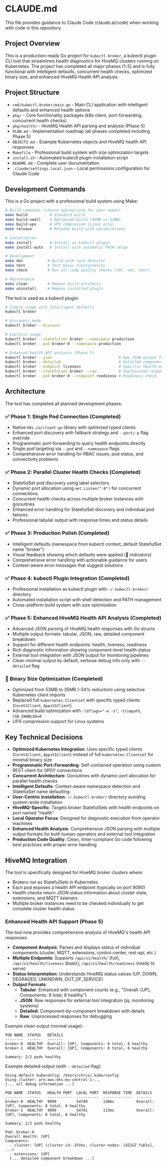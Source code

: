 # CLAUDE.md

This file provides guidance to Claude Code (claude.ai/code) when working with code in this repository.

## Project Overview

This is a production-ready Go project for `kubectl-broker`, a kubectl plugin CLI tool that streamlines health diagnostics for HiveMQ clusters running on Kubernetes. The project has completed all major phases (1-5) and is fully functional with intelligent defaults, concurrent health checks, optimized binary size, and enhanced HiveMQ Health API analysis.

## Project Structure

- `cmd/kubectl-broker/main.go` - Main CLI application with intelligent defaults and enhanced health options
- `pkg/` - Core functionality packages (k8s client, port-forwarding, concurrent health checks)
- `pkg/health/` - HiveMQ Health API parsing and analysis (Phase 5)
- `PLAN.md` - Implementation roadmap (all phases completed including Phase 5)
- `OBJECTS.md` - Example Kubernetes objects and HiveMQ health API responses
- `Makefile` - Professional build system with size optimization targets
- `install.sh` - Automated kubectl plugin installation script
- `README.md` - Complete user documentation
- `.claude/settings.local.json` - Local permissions configuration for Claude Code

## Development Commands

This is a Go project with a professional build system using Make:

```bash
# Build commands (choose appropriate for your needs)
make build          # Standard build
make build-small    # Optimized build (35MB vs 53MB)
make build-upx      # UPX compressed (Linux only)
make release        # Release build with optimizations

# Installation
make install        # Install as kubectl plugin
make install-auto   # Install with automatic PATH setup

# Development 
make dev           # Build with race detector
make test          # Test basic functionality
make check         # Run all code quality checks (fmt, vet, test)

# Maintenance
make clean         # Remove build artifacts  
make uninstall     # Remove installed plugin
```

The tool is used as a kubectl plugin:
```bash
# Simple usage with intelligent defaults
kubectl broker

# Discovery mode
kubectl broker --discover

# Explicit usage
kubectl broker --statefulset broker --namespace production
kubectl broker --pod broker-0 --namespace production

# Enhanced health API analysis (Phase 5)
kubectl broker --json                              # Raw JSON output for external tools
kubectl broker --detailed                          # Detailed component breakdown + debug info
kubectl broker --endpoint liveness                 # Specific health endpoint
kubectl broker --statefulset broker --raw          # Unprocessed response
kubectl broker --pod broker-0 --endpoint readiness # Readiness check
```

## Architecture

The tool has completed all planned development phases:

### ✅ Phase 1: Single Pod Connection (Completed)
- Native `k8s.io/client-go` library with optimized typed clients
- Enhanced port discovery with fallback strategy and `--port/-p` flag override  
- Programmatic port-forwarding to query health endpoints directly
- Single pod targeting via `--pod` and `--namespace` flags
- Comprehensive error handling for RBAC issues, pod status, and connectivity problems

### ✅ Phase 2: Parallel Cluster Health Checks (Completed)
- StatefulSet pod discovery using label selectors
- Dynamic port allocation using `net.Listen(":0")` for concurrent connections
- Concurrent health checks across multiple broker instances with goroutines
- Enhanced error handling for StatefulSet discovery and individual pod failures
- Professional tabular output with response times and status details

### ✅ Phase 3: Production Polish (Completed)
- Intelligent defaults (namespace from kubectl context, default StatefulSet name "broker")
- Visual feedback showing which defaults were applied (🎯 indicators)
- Comprehensive error handling with actionable guidance for users
- Context-aware error messages that suggest solutions

### ✅ Phase 4: kubectl Plugin Integration (Completed)
- Professional installation as kubectl plugin with `~/.kubectl-broker/` directory
- Automated installation script with shell detection and PATH management
- Cross-platform build system with size optimization

### ✅ Phase 5: Enhanced HiveMQ Health API Analysis (Completed)
- Advanced JSON parsing of HiveMQ health responses with Go structs
- Multiple output formats: tabular, JSON, raw, detailed component breakdown
- Support for different health endpoints: health, liveness, readiness
- Rich diagnostic information showing component-level health status
- External tool integration with JSON output for monitoring pipelines
- Clean minimal output by default, verbose debug info only with `--detailed` flag

### 🚀 Binary Size Optimization (Completed)
- Optimized from 53MB to 35MB (-34% reduction) using selective Kubernetes client imports
- Replaced full `kubernetes.Clientset` with specific typed clients (`CoreV1Client`, `AppsV1Client`)
- Advanced build optimization with `-ldflags="-w -s"`, `-trimpath`, `CGO_ENABLED=0`
- UPX compression support for Linux systems

## Key Technical Decisions

- **Optimized Kubernetes Integration**: Uses specific typed clients (`CoreV1Client`, `AppsV1Client`) instead of full `kubernetes.Clientset` for minimal binary size
- **Programmatic Port-Forwarding**: Self-contained operation using custom REST client for SPDY connections
- **Concurrent Architecture**: Goroutines with dynamic port allocation for parallel health checks
- **Intelligent Defaults**: Context-aware namespace detection and StatefulSet name defaulting
- **User-Centric Installation**: `~/.kubectl-broker/` directory avoiding system-wide installation
- **HiveMQ-Specific**: Targets broker StatefulSets with health endpoints on port named "health"
- **Local Operator Focus**: Designed for diagnostic execution from operator machines
- **Enhanced Health Analysis**: Comprehensive JSON parsing with multiple output formats for both human operators and external tool integration
- **Production Code Quality**: Clean, linter-compliant Go code following best practices with proper error handling

## HiveMQ Integration

The tool is specifically designed for HiveMQ broker clusters where:
- Brokers run as StatefulSets in Kubernetes
- Each pod exposes a health API endpoint (typically on port 9090)
- Health checks return JSON status information about cluster state, extensions, and MQTT listeners
- Multiple broker instances need to be checked individually to get complete cluster health status

### Enhanced Health API Support (Phase 5)

The tool now provides comprehensive analysis of HiveMQ's health API responses:

- **Component Analysis**: Parses and displays status of individual components (cluster, MQTT, extensions, control-center, rest-api, etc.)
- **Multiple Endpoints**: Supports `/api/v1/health/` (full), `/api/v1/health/liveness` (basic), `/api/v1/health/readiness` (ready to serve)
- **Status Interpretation**: Understands HiveMQ status values (UP, DOWN, DEGRADED, UNKNOWN, OUT_OF_SERVICE)
- **Output Formats**: 
  - **Tabular**: Enhanced with component counts (e.g., "Overall: [UP], Components: 8 total, 8 healthy")
  - **JSON**: Raw responses for external tool integration (jq, monitoring systems)
  - **Detailed**: Component-by-component breakdown with details
  - **Raw**: Unprocessed responses for debugging

Example clean output (normal usage):
```
POD NAME  STATUS   DETAILS
--------  ------   -------
broker-0  HEALTHY  Overall: [UP], Components: 8 total, 8 healthy
broker-1  HEALTHY  Overall: [UP], Components: 8 total, 8 healthy

Summary: 2/2 pods healthy
```

Example detailed output (with `--detailed` flag):
```
Using default kubeconfig: /Users/chris/.kube/config
Using cluster: arn:aws:eks:eu-central-1:...
[... all debug information ...]

POD NAME  STATUS   HEALTH PORT  LOCAL PORT  RESPONSE TIME  DETAILS
--------  ------   -----------  ----------  -------------  -------
broker-0  HEALTHY  9090         54740       130ms          Overall: [UP], Components: 8 total, 8 healthy
broker-1  HEALTHY  9090         54741       113ms          Overall: [UP], Components: 8 total, 8 healthy

Summary: 2/2 pods healthy

Pod: broker-0
Overall Health: [UP]
Components:
  - cluster: [UP] (cluster-id: 2FVes, cluster-nodes: [dZIGZ fuD1n], ...)
  - extensions: [UP]
  [... detailed component breakdown ...]
```